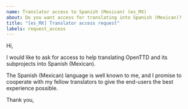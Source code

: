```yaml
---
name: Translator access to Spanish (Mexican) (es_MX)
about: Do you want access for translating into Spanish (Mexican)?
title: "[es_MX] Translator access request"
labels: request_access
---
```


<!-- translator: es_MX -->
<!-- Please do not edit the header of this template. If you have something to add, do this at the end. -->

Hi,

I would like to ask for access to help translating OpenTTD and its subprojects into Spanish (Mexican).

The Spanish (Mexican) language is well known to me, and I promise to cooperate with my fellow translators to give the end-users the best experience possible.

<!-- DO NOT modify anything above this line; feel free to add a personal touch below this line -->

Thank you,
